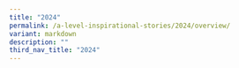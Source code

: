```yaml
---
title: "2024"
permalink: /a-level-inspirational-stories/2024/overview/
variant: markdown
description: ""
third_nav_title: "2024"
---
```

